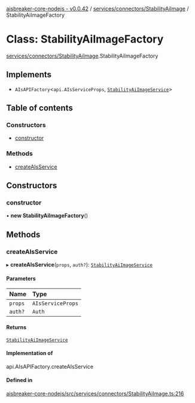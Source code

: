 [aisbreaker-core-nodejs - v0.0.42](../README.md) / [services/connectors/StabilityAiImage](../modules/services_connectors_StabilityAiImage.md) / StabilityAiImageFactory

# Class: StabilityAiImageFactory

[services/connectors/StabilityAiImage](../modules/services_connectors_StabilityAiImage.md).StabilityAiImageFactory

## Implements

- `AIsAPIFactory`<`api.AIsServiceProps`, [`StabilityAiImageService`](services_connectors_StabilityAiImage.StabilityAiImageService.md)\>

## Table of contents

### Constructors

- [constructor](services_connectors_StabilityAiImage.StabilityAiImageFactory.md#constructor)

### Methods

- [createAIsService](services_connectors_StabilityAiImage.StabilityAiImageFactory.md#createaisservice)

## Constructors

### constructor

• **new StabilityAiImageFactory**()

## Methods

### createAIsService

▸ **createAIsService**(`props`, `auth?`): [`StabilityAiImageService`](services_connectors_StabilityAiImage.StabilityAiImageService.md)

#### Parameters

| Name | Type |
| :------ | :------ |
| `props` | `AIsServiceProps` |
| `auth?` | `Auth` |

#### Returns

[`StabilityAiImageService`](services_connectors_StabilityAiImage.StabilityAiImageService.md)

#### Implementation of

api.AIsAPIFactory.createAIsService

#### Defined in

[aisbreaker-core-nodejs/src/services/connectors/StabilityAiImage.ts:216](https://github.com/aisbreaker/aisbreaker-js/blob/develop/packages/aisbreaker-core-nodejs/src/services/connectors/StabilityAiImage.ts#L216)
